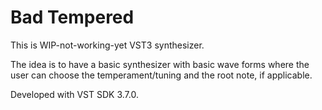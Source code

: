 # Bad Tempered

This is WIP-not-working-yet VST3 synthesizer.

The idea is to have a basic synthesizer with basic wave forms where the user can choose the temperament/tuning and the root note, if applicable.

Developed with VST SDK 3.7.0.